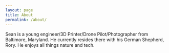 ```yaml
---
layout: page
title: About
permalink: /about/
---
```


Sean is a young engineer/3D Printer/Drone Pilot/Photographer from Baltimore, Maryland. He currently resides there with his German Shepherd, Rory. He enjoys all things nature and tech.

